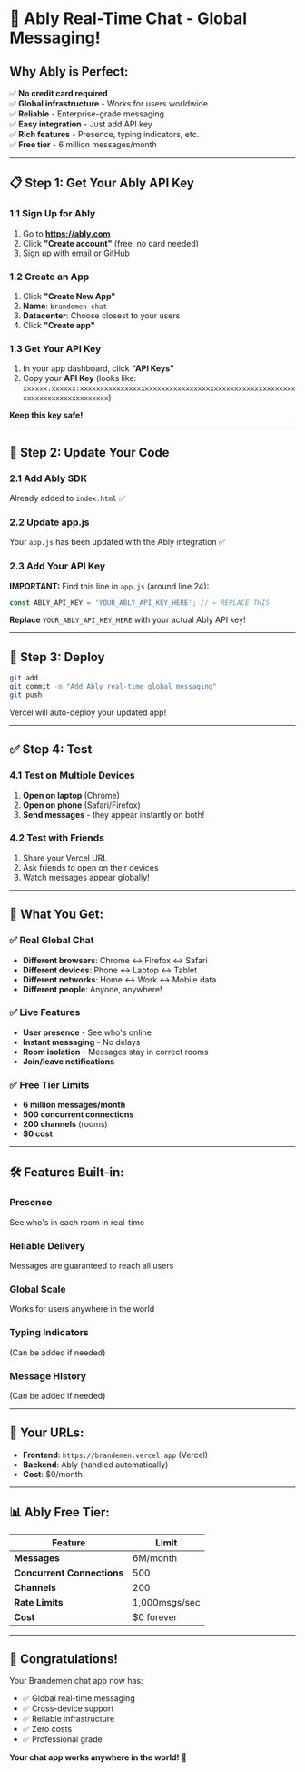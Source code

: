 # 🚀 Ably Real-Time Chat - Global Messaging!

## Why Ably is Perfect:

✅ **No credit card required**  
✅ **Global infrastructure** - Works for users worldwide  
✅ **Reliable** - Enterprise-grade messaging  
✅ **Easy integration** - Just add API key  
✅ **Rich features** - Presence, typing indicators, etc.  
✅ **Free tier** - 6 million messages/month  

---

## 📋 Step 1: Get Your Ably API Key

### 1.1 Sign Up for Ably

1. Go to **https://ably.com**
2. Click **"Create account"** (free, no card needed)
3. Sign up with email or GitHub

### 1.2 Create an App

1. Click **"Create New App"**
2. **Name**: `brandemen-chat`
3. **Datacenter**: Choose closest to your users
4. Click **"Create app"**

### 1.3 Get Your API Key

1. In your app dashboard, click **"API Keys"**
2. Copy your **API Key** (looks like: `xxxxxx.xxxxxx:xxxxxxxxxxxxxxxxxxxxxxxxxxxxxxxxxxxxxxxxxxxxxxxxxxxxxxxxxxxxxxxxxxxxxxxxxx`)

**Keep this key safe!**

---

## 🔧 Step 2: Update Your Code

### 2.1 Add Ably SDK

Already added to `index.html` ✅

### 2.2 Update app.js

Your `app.js` has been updated with the Ably integration ✅

### 2.3 Add Your API Key

**IMPORTANT:** Find this line in `app.js` (around line 24):

```javascript
const ABLY_API_KEY = 'YOUR_ABLY_API_KEY_HERE'; // ← REPLACE THIS
```

**Replace** `YOUR_ABLY_API_KEY_HERE` with your actual Ably API key!

---

## 🚀 Step 3: Deploy

```bash
git add .
git commit -m "Add Ably real-time global messaging"
git push
```

Vercel will auto-deploy your updated app!

---

## ✅ Step 4: Test

### 4.1 Test on Multiple Devices

1. **Open on laptop** (Chrome)
2. **Open on phone** (Safari/Firefox)
3. **Send messages** - they appear instantly on both!

### 4.2 Test with Friends

1. Share your Vercel URL
2. Ask friends to open on their devices
3. Watch messages appear globally!

---

## 🎉 What You Get:

### ✅ Real Global Chat
- **Different browsers**: Chrome ↔ Firefox ↔ Safari
- **Different devices**: Phone ↔ Laptop ↔ Tablet
- **Different networks**: Home ↔ Work ↔ Mobile data
- **Different people**: Anyone, anywhere!

### ✅ Live Features
- **User presence** - See who's online
- **Instant messaging** - No delays
- **Room isolation** - Messages stay in correct rooms
- **Join/leave notifications**

### ✅ Free Tier Limits
- **6 million messages/month**
- **500 concurrent connections**
- **200 channels** (rooms)
- **$0 cost**

---

## 🛠️ Features Built-in:

### Presence
See who's in each room in real-time

### Reliable Delivery
Messages are guaranteed to reach all users

### Global Scale
Works for users anywhere in the world

### Typing Indicators
(Can be added if needed)

### Message History
(Can be added if needed)

---

## 🎯 Your URLs:

- **Frontend**: `https://brandemen.vercel.app` (Vercel)
- **Backend**: Ably (handled automatically)
- **Cost**: $0/month

---

## 📊 Ably Free Tier:

| Feature | Limit |
|---------|-------|
| **Messages** | 6M/month |
| **Concurrent Connections** | 500 |
| **Channels** | 200 |
| **Rate Limits** | 1,000msgs/sec |
| **Cost** | $0 forever |

---

## 🎉 Congratulations!

Your Brandemen chat app now has:
- ✅ Global real-time messaging
- ✅ Cross-device support
- ✅ Reliable infrastructure
- ✅ Zero costs
- ✅ Professional grade

**Your chat app works anywhere in the world!** 🚀
